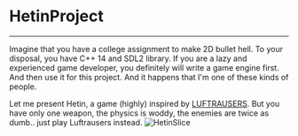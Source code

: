 # HetinProject
---
Imagine that you have a college assignment to make 2D bullet hell.
To your disposal, you have C++ 14 and SDL2 library.
If you are a lazy and experienced game developer, you definitely will write a game engine first. And then use it for this project.
And it happens that I'm one of these kinds of people.

Let me present Hetin, a game (highly) inspired by [LUFTRAUSERS](https://store.steampowered.com/app/233150/LUFTRAUSERS). But you have only one weapon, the physics is woddy, the enemies are twice as dumb.. just play Luftrausers instead.
![HetinSlice](https://user-images.githubusercontent.com/47014347/209566564-cce21f6f-6e58-4f02-b0b1-b6b8aa1c22ff.png)

